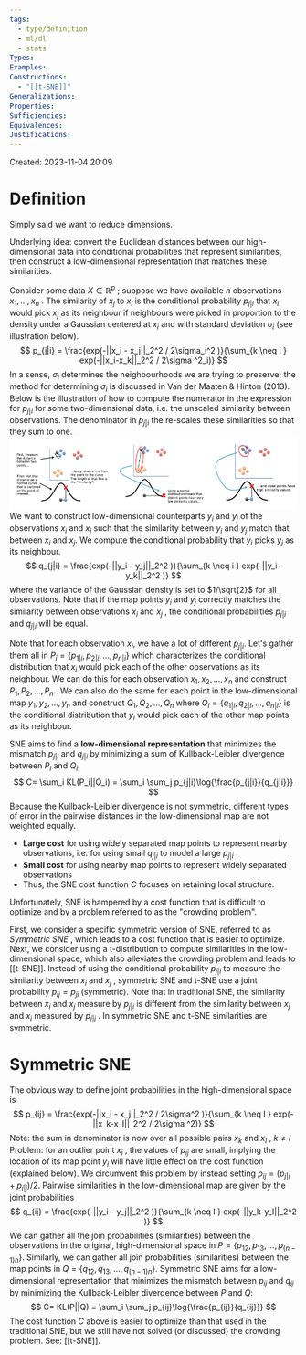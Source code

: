 ```yaml
---
tags:
  - type/definition
  - ml/dl
  - stats
Types: 
Examples: 
Constructions:
  - "[[t-SNE]]"
Generalizations: 
Properties: 
Sufficiencies: 
Equivalences: 
Justifications:
---
```

Created: 2023-11-04 20:09
# Definition

Simply said we want to reduce dimensions.

Underlying idea: convert the Euclidean distances between our high-dimensional data into conditional probabilities that represent similarities, then construct a low-dimensional representation that matches these similarities.

Consider some data $X \in \mathbb{R}^p$ ; suppose we have available $n$ observations $x_1,\dots,x_n$ . The similarity of $x_j$ to $x_i$ is the conditional probability $p_{j|i}$ that $x_i$ would pick $x_j$ as its neighbour if neighbours were picked in proportion to the density under a Gaussian centered at $x_i$ and with standard deviation $\sigma_i$ (see illustration below).
$$
p_{j|i} = \frac{exp(-||x_i - x_j||_2^2 / 2\sigma_i^2 )}{\sum_{k \neq i } exp(-||x_i-x_k||_2^2 / 2\sigma ^2_i)}
$$
In a sense, $\sigma_i$ determines the neighbourhoods we are trying to preserve; the method for determining $\sigma_i$ is discussed in Van der Maaten & Hinton (2013). Below is the illustration of how to compute the numerator in the expression for $p_{j|i}$ for some two-dimensional data, i.e. the unscaled similarity between observations. The denominator in $p_{j|i}$ the re-scales these similarities so that they sum to one. 
![](/img/dl-tsne-2.png)
We want to construct low-dimensional counterparts $y_i$ and $y_j$ of the observations $x_i$ and $x_j$ such that the similarity between $y_i$ and $y_j$ match that between $x_i$ and $x_j$. We compute the conditional probability that $y_i$ picks $y_j$ as its neighbour.
$$
q_{j|i} = \frac{exp(-||y_i - y_j||_2^2  )}{\sum_{k \neq i } exp(-||y_i-y_k||_2^2 )}
$$
where the variance of the Gaussian density is set to $1/\sqrt{2}$ for all observations. Note that if the map points $y_i$ and $y_j$ correctly matches the similarity between observations $x_i$ and $x_j$ , the conditional probabilities $p_{j|i}$ and $q_{j|i}$ will be equal.

Note that for each observation $x_i$, we have a lot of different $p_{j|i}$. Let's gather them all in $P_i = \{p_{1|i}, p_{2|i}, \dots, p_{n|i}\}$ which characterizes the conditional distribution that $x_i$ would pick each of the other observations as its neighbour. We can do this for each observation $x_1, x_2, \dots, x_n$ and construct $P_1, P_2, \dots, P_n$ . We can also do the same for each point in the low-dimensional map $y_1, y_2, \dots, y_n$ and construct $Q_1, Q_2, \dots, Q_n$ where $Q_i = \{q_{1|i}, q_{2|i}, \dots, q_{n|i}\}$ is the conditional distribution that $y_i$ would pick each of the other map points as its neighbour. 

SNE aims to find a **low-dimensional representation** that minimizes the mismatch $p_{j|i}$ and $q_{j|i}$ by minimizing a sum of Kullback-Leibler divergence between $P_i$ and $Q_i$.
$$
C= \sum_i KL(P_i||Q_i) = \sum_i \sum_j p_{j|i}\log{\frac{p_{j|i}}{q_{j|i}}}
$$
Because the Kullback-Leibler divergence is not symmetric, different types of error in the pairwise distances in the low-dimensional map are not weighted equally. 
- **Large cost** for using widely separated map points to represent nearby observations, i.e. for using small $q_{j|i}$ to model a large $p_{j|i}$ .
- **Small cost** for using nearby map points to represent widely separated observations
- Thus, the SNE cost function $C$ focuses on retaining local structure.

Unfortunately, SNE is hampered by a cost function that is difficult to optimize and by a problem referred to as the "crowding problem". 

First, we consider a specific symmetric version of SNE, referred to as *Symmetric SNE* , which leads to a cost function that is easier to optimize. Next, we consider using a t-distribution to compute similarities in the low-dimensional space, which also alleviates the crowding problem and leads to [[t-SNE]]. Instead of using the conditional probability $p_{j|i}$ to measure the similarity between $x_i$ and $x_j$ , symmetric SNE and t-SNE use a joint probability $p_{ij} = p_{ji}$ (symmetric). Note that in traditional SNE, the similarity between $x_i$ and $x_j$ measure by $p_{j|i}$ is different from the similarity between $x_j$ and $x_i$ measured by $p_{i|j}$ . In symmetric SNE and t-SNE similarities are symmetric.

# Symmetric SNE
The obvious way to define joint probabilities in the high-dimensional space is
$$
p_{ij} = \frac{exp(-||x_i - x_j||_2^2 / 2\sigma^2 )}{\sum_{k \neq I } exp(-||x_k-x_I||_2^2 / 2\sigma ^2)}
$$
Note: the sum in denominator is now over all possible pairs $x_k$ and $x_I$ , $k \neq I$ 
Problem: for an outlier point $x_i$ , the values of $p_{ij}$ are small, implying the location of its map point $y_i$ will have little effect on the cost function (explained below). We circumvent this problem by instead setting $p_{ij} = (p_{j|i} +p_{i|j})/2$. Pairwise similarities in the low-dimensional map are given by the joint probabilities
$$
q_{ij} = \frac{exp(-||y_i - y_j||_2^2 )}{\sum_{k \neq I } exp(-||y_k-y_I||_2^2 )}
$$
We can gather all the join probabilities (similarities) between the observations in the original, high-dimensional space in $P=\{p_{12}, p_{13}, \dots, p_{(n-1)n}\}$. Similarly, we can gather all join probabilities (similarities) between the map points in $Q = \{q_{12}, q_{13}, \dots, q_{(n-1)n}\}$.
Symmetric SNE aims for a low-dimensional representation that minimizes the mismatch between $p_{ij}$ and $q_{ij}$ by minimizing the Kullback-Leibler divergence between $P$ and $Q$:
$$
C= KL(P||Q) = \sum_i \sum_j p_{ij}\log{\frac{p_{ij}}{q_{ij}}}
$$
The cost function $C$ above is easier to optimize than that used in the traditional SNE, but we still have not solved (or discussed) the crowding problem. See: [[t-SNE]].
